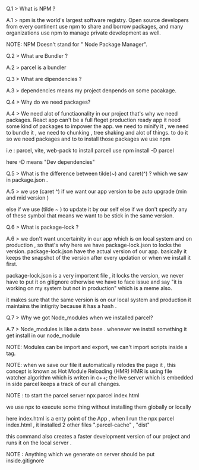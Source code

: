 Q.1 > What  is NPM  ?

A.1 > npm is the world's largest software registry. Open source developers from every continent use npm to share and borrow packages, and many organizations use npm to manage private development as well.


NOTE: NPM Doesn't stand for " Node Package Manager".

Q.2  > What are Bundler ?

A.2 > parcel is a bundler

Q.3 > What are dipendencies ?

A.3 > dependencies means my project denpends on some pacakage.

Q.4 > Why do we need packages?

A.4 > We need alot of functiaonality in our project that's why we need packages. React app can't be a full fleget production ready app it need some kind of packages to impower the app. we need to minify it , we need to bundle it , we need to chunking , tree shaking and alot of things. to do it so we need packages and to to install those packages we use npm 


i.e : parcel, vite, web-pack 
to install  parcell use npm install -D parcel 

here -D means "Dev dependencies"



Q.5 > What is the difference between tilde(~) and caret(^) ? which we saw in package.json .

A.5 > we use (caret ^) if we want our app version to be auto upgrade (min and mid version )

else if we use  (tilde ~ ) to update it by our self
else if we don't specify any of these symbol that means we want to be stick in the same version.


Q.6 > What is package-lock ?

A.6 > we don't want uncertainity in our app which is on local system and on production , so that's why here we have package-lock.json to locks the  version. package-lock.json have the actual version of our app. basically it keeps the snapshot of the version after every updation or when we install it first.

package-lock.json is a very importent file , it locks the version, we never have to put it on gitignore otherwise we have to face issue and say  "it is working on my system but not in production" which is a meme also.

it makes sure that the same version is on  our local system and production it maintains the intigrity because it has a hash .


Q.7 > Why we got Node_modules when we installed parcel?

A.7 > Node_modules is like a data base .
whenever we instsll something it get install in our node_module











NOTE: Modules can be import and export,  we can't import scripts inside a tag.


NOTE: when we save our file it automatically relodes the page it , this concept is known as Hot Module Reloading (HMR) HMR is using file watcher algorithm which is writen in c++;
the live server which is embedded in side parcel keeps a track of our all  changes.

NOTE : to start the parcel server npx parcel index.html

we use npx to execute some thing 
without installing them globally or locally

here index.html is a enty point of the App  , when I run the npx parcel index.html , it installed 2 other files ".parcel-cache" , "dist" 

this command also creates a faster development version of our project and runs it on the local server .

NOTE : Anything which we generate on  server should be put inside.gitignore 
